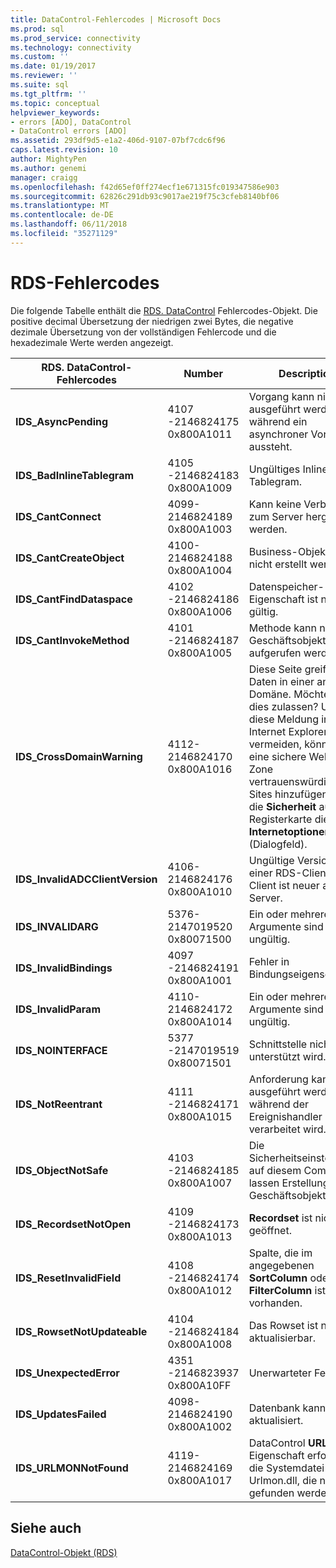 ```yaml
---
title: DataControl-Fehlercodes | Microsoft Docs
ms.prod: sql
ms.prod_service: connectivity
ms.technology: connectivity
ms.custom: ''
ms.date: 01/19/2017
ms.reviewer: ''
ms.suite: sql
ms.tgt_pltfrm: ''
ms.topic: conceptual
helpviewer_keywords:
- errors [ADO], DataControl
- DataControl errors [ADO]
ms.assetid: 293df9d5-e1a2-406d-9107-07bf7cdc6f96
caps.latest.revision: 10
author: MightyPen
ms.author: genemi
manager: craigg
ms.openlocfilehash: f42d65ef0ff274ecf1e671315fc019347586e903
ms.sourcegitcommit: 62826c291db93c9017ae219f75c3cfeb8140bf06
ms.translationtype: MT
ms.contentlocale: de-DE
ms.lasthandoff: 06/11/2018
ms.locfileid: "35271129"
---
```

# <a name="datacontrol-object-error-codes"></a>RDS-Fehlercodes
Die folgende Tabelle enthält die [RDS. DataControl](../../../ado/reference/rds-api/datacontrol-object-rds.md) Fehlercodes-Objekt. Die positive decimal Übersetzung der niedrigen zwei Bytes, die negative dezimale Übersetzung von der vollständigen Fehlercode und die hexadezimale Werte werden angezeigt.

|RDS. DataControl-Fehlercodes|Number|Description|
|---------------------------------|------------|-----------------|
|**IDS_AsyncPending**|4107 -2146824175 0x800A1011|Vorgang kann nicht ausgeführt werden, während ein asynchroner Vorgang aussteht.|
|**IDS_BadInlineTablegram**|4105 -2146824183 0x800A1009|Ungültiges Inline Tablegram.|
|**IDS_CantConnect**|4099-2146824189 0x800A1003|Kann keine Verbindung zum Server hergestellt werden.|
|**IDS_CantCreateObject**|4100-2146824188 0x800A1004|Business-Objekt kann nicht erstellt werden.|
|**IDS_CantFindDataspace**|4102 -2146824186 0x800A1006|Datenspeicher-Eigenschaft ist nicht gültig.|
|**IDS_CantInvokeMethod**|4101 -2146824187 0x800A1005|Methode kann nicht für Geschäftsobjekt aufgerufen werden.|
|**IDS_CrossDomainWarning**|4112-2146824170 0x800A1016|Diese Seite greift auf Daten in einer anderen Domäne. Möchten Sie dies zulassen? Um diese Meldung in Internet Explorer zu vermeiden, können Sie eine sichere Website zu Zone vertrauenswürdiger Sites hinzufügen, auf die **Sicherheit** auf der Registerkarte die **Internetoptionen** (Dialogfeld).|
|**IDS_InvalidADCClientVersion**|4106-2146824176 0x800A1010|Ungültige Version in einer RDS-Client – Client ist neuer als die Server.|
|**IDS_INVALIDARG**|5376-2147019520 0x80071500|Ein oder mehrere Argumente sind ungültig.|
|**IDS_InvalidBindings**|4097 -2146824191 0x800A1001|Fehler in Bindungseigenschaft.|
|**IDS_InvalidParam**|4110-2146824172 0x800A1014|Ein oder mehrere Argumente sind ungültig.|
|**IDS_NOINTERFACE**|5377 -2147019519 0x80071501|Schnittstelle nicht unterstützt wird.|
|**IDS_NotReentrant**|4111 -2146824171 0x800A1015|Anforderung kann nicht ausgeführt werden, während der Ereignishandler noch verarbeitet wird.|
|**IDS_ObjectNotSafe**|4103 -2146824185 0x800A1007|Die Sicherheitseinstellungen auf diesem Computer lassen Erstellung Geschäftsobjekts sein.|
|**IDS_RecordsetNotOpen**|4109 -2146824173 0x800A1013|**Recordset** ist nicht geöffnet.|
|**IDS_ResetInvalidField**|4108 -2146824174 0x800A1012|Spalte, die im angegebenen **SortColumn** oder **FilterColumn** ist nicht vorhanden.|
|**IDS_RowsetNotUpdateable**|4104 -2146824184 0x800A1008|Das Rowset ist nicht aktualisierbar.|
|**IDS_UnexpectedError**|4351 -2146823937 0x800A10FF|Unerwarteter Fehler.|
|**IDS_UpdatesFailed**|4098-2146824190 0x800A1002|Datenbank kann nicht aktualisiert.|
|**IDS_URLMONNotFound**|4119-2146824169 0x800A1017|DataControl **URL** Eigenschaft erfordert die Systemdatei Urlmon.dll, die nicht gefunden werden kann.|

## <a name="see-also"></a>Siehe auch
 [DataControl-Objekt (RDS)](../../../ado/reference/rds-api/datacontrol-object-rds.md)
